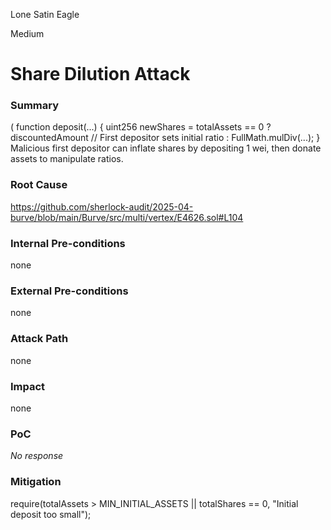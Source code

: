 Lone Satin Eagle

Medium

# Share Dilution Attack

### Summary

 (
function deposit(...) {
    uint256 newShares = totalAssets == 0 
        ? discountedAmount // First depositor sets initial ratio
        : FullMath.mulDiv(...);
}
Malicious first depositor can inflate shares by depositing 1 wei, then donate assets to manipulate ratios.




### Root Cause

https://github.com/sherlock-audit/2025-04-burve/blob/main/Burve/src/multi/vertex/E4626.sol#L104

### Internal Pre-conditions

none

### External Pre-conditions

none

### Attack Path

none

### Impact

none

### PoC

_No response_

### Mitigation

require(totalAssets > MIN_INITIAL_ASSETS || totalShares == 0, "Initial deposit too small");